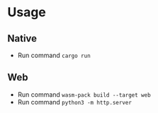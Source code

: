 # Usage

## Native

- Run command `cargo run`

## Web

- Run command `wasm-pack build --target web`
- Run command `python3 -m http.server`